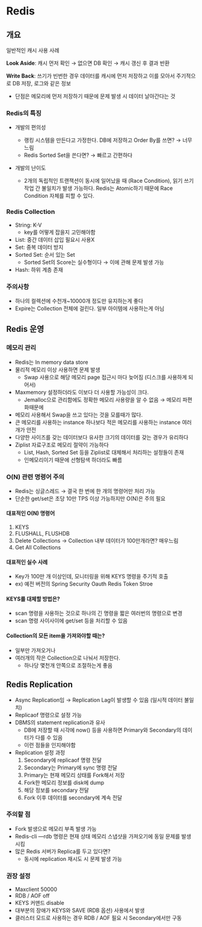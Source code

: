 # Redis

## 개요
일반적인 캐시 사용 사례

**Look Aside**:  캐시 먼저 확인 → 없으면 DB 확인 → 캐시 갱신 후 결과 반환

**Write Back**:   쓰기가 빈번한 경우 데이터를 캐시에 먼저 저장하고 이를 모아서 주기적으로 DB 저장, 로그와 같은 정보
- 단점은 메모리에 먼저 저장하기 때문에 문제 발생 시 데이터 날아간다는 것


### Redis의 특징

-  개발의 편의성
	- 랭킹 시스템을 만든다고 가정한다. DB에 저장하고 Order By를 쓰면? → 너무 느림    
	- Redis Sorted Set을 쓴다면? → 빠르고 간편하다

-  개발의 난이도
	- 2개의 독립적인 트랜잭션이 동시에 일어났을 때 (Race Condition), 읽기 쓰기 작업 간 불일치가 발생 가능하다. Redis는 Atomic하기 때문에 Race Condition 자체를 피할 수 있다.


### Redis Collection
-   String: K-V
    -   key를 어떻게 잡을지 고민해야함
-   List: 중간 데이터 삽입 필요시 사용X
-   Set: 중복 데이터 방지
-   Sorted Set: 순서 있는 Set
    -   Sorted Set의 Score는 실수형이다 → 이에 관해 문제 발생 가능
-   Hash: 하위 계층 존재


### 주의사항
-   하나의 컬렉션에 수천개~10000개 정도만 유지하는게 좋다
-   Expire는 Collection 전체에 걸린다. 일부 아이템에 사용하는게 아님


## Redis 운영

### 메모리 관리
-   Redis는 In memory data store
-   물리적 메모리 이상 사용하면 문제 발생
    -   Swap 사용으로 해당 메모리 page 접근시 마다 늦어짐 (디스크를 사용하게 되어서)
-   Maxmemory 설정하더라도 이보다 더 사용할 가능성이 크다.
    -   Jemalloc으로 관리함에도 정확한 메모리 사용량을 알 수 없음 → 메모리 파편화때문에
-   메모리 사용해서 Swap을 쓰고 있다는 것을 모를때가 많다.
-   큰 메모리를 사용하는 instance 하나보다 적은 메모리를 사용하는 instance 여러개가 안전
-   다양한 사이즈를 갖는 데이터보다 유사한 크기의 데이터를 갖는 경우가 유리하다
-   Ziplist 자료구조로 메모리 절약이 가능하다
    -   List, Hash, Sorted Set 등을 Ziplist로 대체해서 처리하는 설정들이 존재
    -   인메모리이기 때문에 선형탐색 하더라도 빠름

### O(N) 관련 명령어 주의
-   Redis는 싱글스레드 → 결국 한 번에 한 개의 명령어만 처리 가능
-   단순한 get/set은 초당 10만 TPS 이상 가능하지만 O(N)은 주의 필요

#### 대표적인 O(N) 명령어
1.  KEYS
2.  FLUSHALL, FLUSHDB
3.  Delete Collections → Collection 내부 데이터가 100만개라면? 매우느림
4.  Get All Collections

#### 대표적인 실수 사례
-   Key가 100만 개 이상인데, 모니터링을 위해 KEYS 명령을 주기적 호출
-   ex) 예전 버전의 Spring Security Oauth Redis Token Stroe

#### KEYS를 대체할 방법은?
-   scan 명령을 사용하는 것으로 하나의 긴 명령을 짧은 여러번의 명령으로 변경
-   scan 명령 사이사이에 get/set 등을 처리할 수 있음

#### Collection의 모든 item을 가져와야할 때는?
-   일부만 가져오거나
-   여러개의 작은 Collection으로 나눠서 저장한다.
    -   하나당 몇천개 안쪽으로 조절하는게 좋음


## Redis Replication
-   Async Replication임 → Replication Lag이 발생할 수 있음 (일시적 데이터 불일치)
-   Replicaof 명령으로 설정 가능
-   DBMS의 statement replication과 유사
    -   DB에 저장할 때 시각에 now() 등을 사용하면 Primary와 Secondary의 데이터가 다를 수 있음
    -   이런 점들을 인지해야함
-   Replication 설정 과정
    1.  Secondary에 replicaof 명령 전달
    2.  Secondary는 Primary에 sync 명령 전달
    3.  Primary는 현재 메모리 상태를 Fork해서 저장
    4.  Fork한 메모리 정보를 disk에 dump
    5.  해당 정보를 secondary 전달
    6.  Fork 이후 데이터를 secondary에 계속 전달


### 주의할 점
-   Fork 발생으로 메모리 부족 발생 가능
-   Redis-cli —rdb 명령은 현재 상태 메모리 스냅샷을 가져오기에 동일 문제를 발생시킴
-   많은 Redis 서버가 Replica를 두고 있다면?
    -   동시에 replication 재시도 시 문제 발생 가능


### 권장 설정
-   Maxclient 50000
-   RDB / AOF off
-   KEYS 커맨드 disable
-   대부분의 장애가 KEYS와 SAVE (RDB 옵션) 사용에서 발생
-   클러스터 모드로 사용하는 경우 RDB / AOF 필요 시 Secondary에서만 구동